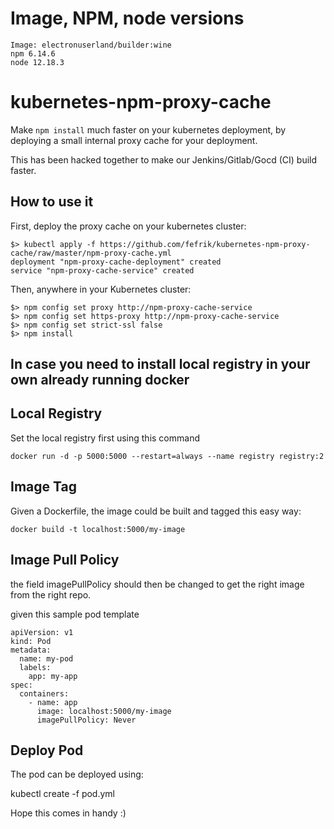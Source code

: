 # Image, NPM, node versions
``` shellsession
Image: electronuserland/builder:wine
npm 6.14.6
node 12.18.3
```

# kubernetes-npm-proxy-cache

Make `npm install` much faster on your kubernetes deployment, by
deploying a small internal proxy cache for your deployment.

This has been hacked together to make our Jenkins/Gitlab/Gocd (CI) build faster.



## How to use it

First, deploy the proxy cache on your kubernetes cluster:

``` shellsession
$> kubectl apply -f https://github.com/fefrik/kubernetes-npm-proxy-cache/raw/master/npm-proxy-cache.yml
deployment "npm-proxy-cache-deployment" created
service "npm-proxy-cache-service" created
```

Then, anywhere in your Kubernetes cluster:

``` shellsession
$> npm config set proxy http://npm-proxy-cache-service
$> npm config set https-proxy http://npm-proxy-cache-service
$> npm config set strict-ssl false
$> npm install
```

## In case you need to install local registry in your own already running docker


## Local Registry
Set the local registry first using this command
``` shellsession
docker run -d -p 5000:5000 --restart=always --name registry registry:2
```
## Image Tag
Given a Dockerfile, the image could be built and tagged this easy way:
``` shellsession
docker build -t localhost:5000/my-image
```
## Image Pull Policy
the field imagePullPolicy should then be changed to get the right image from the right repo.

given this sample pod template

``` shellsession
apiVersion: v1
kind: Pod
metadata:
  name: my-pod
  labels:
    app: my-app
spec:
  containers:
    - name: app
      image: localhost:5000/my-image
      imagePullPolicy: Never
```

## Deploy Pod
The pod can be deployed using:

kubectl create -f pod.yml

Hope this comes in handy :)
